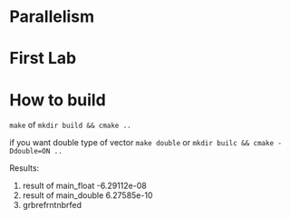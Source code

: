 # Parallelism


# First Lab

# How to build

`make` of `mkdir build && cmake ..`

if you want double type of vector
`make double` or `mkdir builc && cmake -Ddouble=ON ..`


Results:
  1. result of main_float -6.29112e-08
  2. result of main_double 6.27585e-10
  3. grbrefrntnbrfed
